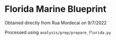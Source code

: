 # Florida Marine Blueprint

Obtained directly from Rua Mordecai on 9/7/2022

Processed using `analysis/prep/prepare_florida.py`
